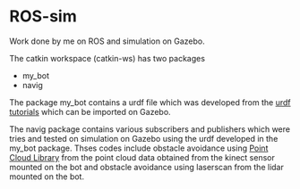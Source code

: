 # ROS-sim
Work done by me on ROS and simulation on Gazebo.

The catkin workspace (catkin-ws) has two packages
- my_bot
- navig

The package my_bot contains a urdf file which was developed from the [urdf tutorials](http://wiki.ros.org/urdf/Tutorials) 
which can be imported on Gazebo.

The navig package contains various subscribers and publishers which were tries and tested on simulation on Gazebo using the urdf developed in the my_bot package.
Thses codes include obstacle avoidance using [Point Cloud Library](http://www.pointclouds.org/documentation/) from the point cloud data obtained from the kinect sensor mounted on the bot
and obstacle avoidance using laserscan from the lidar mounted on the bot.
